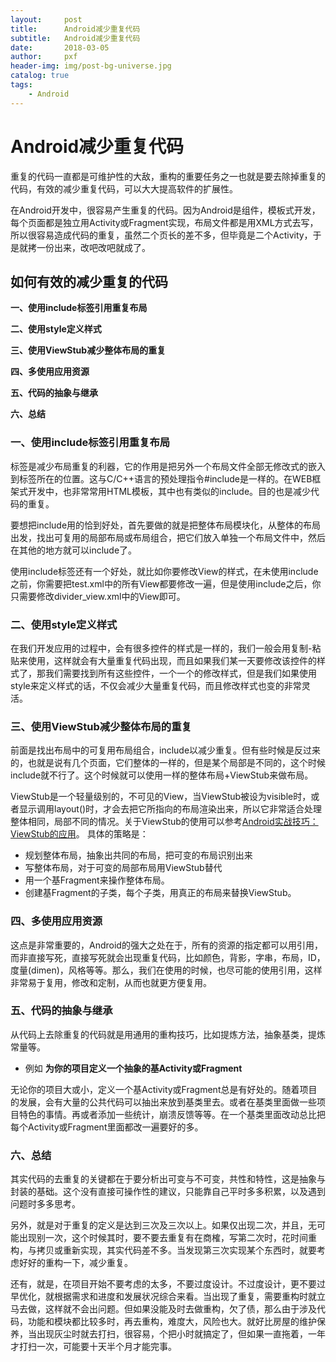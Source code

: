 ```yaml
---
layout:     post
title:      Android减少重复代码
subtitle:   Android减少重复代码
date:       2018-03-05
author:     pxf
header-img: img/post-bg-universe.jpg
catalog: true
tags:
    - Android
---
```

Android减少重复代码
===

重复的代码一直都是可维护性的大敌，重构的重要任务之一也就是要去除掉重复的代码，有效的减少重复代码，可以大大提高软件的扩展性。

在Android开发中，很容易产生重复的代码。因为Android是组件，模板式开发，每个页面都是独立用Activity或Fragment实现，布局文件都是用XML方式去写，所以很容易造成代码的重复，虽然二个页长的差不多，但毕竟是二个Activity，于是就拷一份出来，改吧改吧就成了。

## 如何有效的减少重复的代码

**一、使用include标签引用重复布局**

**二、使用style定义样式**

**三、使用ViewStub减少整体布局的重复**

**四、多使用应用资源**

**五、代码的抽象与继承**

**六、总结**

### **一、使用include标签引用重复布局**

标签是减少布局重复的利器，它的作用是把另外一个布局文件全部无修改式的嵌入到标签所在的位置。这与C/C++语言的预处理指令#include是一样的。在WEB框架式开发中，也非常常用HTML模板，其中也有类似的include。目的也是减少代码的重复。

要想把include用的恰到好处，首先要做的就是把整体布局模块化，从整体的布局出发，找出可复用的局部布局或布局组合，把它们放入单独一个布局文件中，然后在其他的地方就可以include了。

使用include标签还有一个好处，就比如你要修改View的样式，在未使用include之前，你需要把test.xml中的所有View都要修改一遍，但是使用include之后，你只需要修改divider_view.xml中的View即可。

### **二、使用style定义样式**

在我们开发应用的过程中，会有很多控件的样式是一样的，我们一般会用复制-粘贴来使用，这样就会有大量重复代码出现，而且如果我们某一天要修改该控件的样式了，那我们需要找到所有这些控件，一个一个的修改样式，但是我们如果使用style来定义样式的话，不仅会减少大量重复代码，而且修改样式也变的非常灵活。

### **三、使用ViewStub减少整体布局的重复**

前面是找出布局中的可复用布局组合，include以减少重复。但有些时候是反过来的，也就是说有几个页面，它们整体的一样的，但是某个局部是不同的，这个时候include就不行了。这个时候就可以使用一样的整体布局+ViewStub来做布局。

ViewStub是一个轻量级别的，不可见的View，当ViewStub被设为visible时，或者显示调用layout()时，才会去把它所指向的布局渲染出来，所以它非常适合处理整体相同，局部不同的情况。关于ViewStub的使用可以参考[Android实战技巧：ViewStub的应用](http://blog.csdn.net/hitlion2008/article/details/6737537)。 具体的策略是：

*   规划整体布局，抽象出共同的布局，把可变的布局识别出来
*   写整体布局，对于可变的局部布局用ViewStub替代
*   用一个基Fragment来操作整体布局。
*   创建基Fragment的子类，每个子类，用真正的布局来替换ViewStub。

### **四、多使用应用资源**

这点是非常重要的，Android的强大之处在于，所有的资源的指定都可以用引用，而非直接写死，直接写死就会出现重复代码，比如颜色，背影，字串，布局，ID，度量(dimen)，风格等等。那么，我们在使用的时候，也尽可能的使用引用，这样非常易于复用，修改和定制，从而也就更方便复用。

### **五、代码的抽象与继承**

从代码上去除重复的代码就是用通用的重构技巧，比如提炼方法，抽象基类，提炼常量等。

* 例如 **为你的项目定义一个抽象的基Activity或Fragment**

无论你的项目大或小，定义一个基Activity或Fragment总是有好处的。随着项目的发展，会有大量的公共代码可以抽出来放到基类里去。或者在基类里面做一些项目特色的事情。再或者添加一些统计，崩溃反馈等等。在一个基类里面改动总比把每个Activity或Fragment里面都改一遍要好的多。

### **六、总结**

其实代码的去重复的关键都在于要分析出可变与不可变，共性和特性，这是抽象与封装的基础。这个没有直接可操作性的建议，只能靠自己平时多多积累，以及遇到问题时多多思考。

另外，就是对于重复的定义是达到三次及三次以上。如果仅出现二次，并且，无可能出现别一次，这个时候其时，要不要去重复有在商榷，写第二次时，花时间重构，与拷贝或重新实现，其实代码差不多。当发现第三次实现某个东西时，就要考虑好好的重构一下，减少重复。

还有，就是，在项目开始不要考虑的太多，不要过度设计。不过度设计，更不要过早优化，就根据需求和进度和发展状况综合来看。当出现了重复，需要重构时就立马去做，这样就不会出问题。但如果没能及时去做重构，欠了债，那么由于涉及代码，功能和模块都比较多时，再去重构，难度大，风险也大。就好比房屋的维护保养，当出现灰尘时就去打扫，很容易，个把小时就搞定了，但如果一直拖着，一年才打扫一次，可能要十天半个月才能完事。